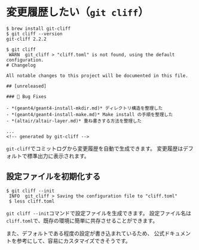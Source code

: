 # 変更履歴したい（``git cliff``）

```console
$ brew install git-cliff
$ git cliff --version
git-cliff 2.2.2

$ git cliff
 WARN  git_cliff > "cliff.toml" is not found, using the default configuration.
# Changelog

All notable changes to this project will be documented in this file.

## [unreleased]

### 🐛 Bug Fixes

- *(geant4/geant4-install-mkdir.md)* ディレクトリ構造を整理した
- *(geant4/geant4-install-make.md)* Make install の手順を整理した
- *(altair/altair-layer.md)* 重ね書きする方法を整理した

...
<!-- generated by git-cliff -->
```

``git-cliff``でコミットログから変更履歴を自動で生成できます。
変更履歴はデフォルトで標準出力に表示されます。

## 設定ファイルを初期化する

```console
$ git cliff --init
 INFO  git_cliff > Saving the configuration file to "cliff.toml"
 $ less cliff.toml
```

``git cliff --init``コマンドで設定ファイルを生成できます。
設定ファイル名は``cliff.toml``で、既存の環境に簡単に共存させることができます。

また、デフォルトである程度の設定が書き込まれているため、
公式ドキュメントを参考にして、容易にカスタマイズできそうです。
